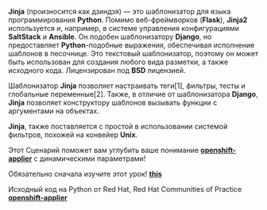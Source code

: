 **Jinja** (произносится как дзиндзя) — это шаблонизатор для языка программирования **Python**. 
Помимо веб-фреймворков (**Flask**), **Jinja2** используется и, например, в системе управления конфигурациями **SaltStack** и **Ansible**.
Он подобен шаблонизатору **Django**, но предоставляет **Python**-подобные выражения, обеспечивая исполнение шаблонов в песочнице. 
Это текстовый шаблонизатор, поэтому он может быть использован для создания любого вида разметки, а также исходного кода. Лицензирован под **BSD** лицензией.

Шаблонизатор **Jinja** позволяет настраивать теги[1], фильтры, тесты и глобальные переменные[2]. Также, в отличие от шаблонизатора **Django**, **Jinja** позволяет конструктору шаблонов вызывать функции с аргументами на объектах.

**Jinja**, также поставляется с простой в использовании системой фильтров, похожей на конвейер **Unix**.


Этот Сценарий поможет вам углубить ваше понимание [**openshift-applier**](https://github.com/redhat-cop/openshift-applier.git) с динамическими параметрами!
 
Обязательно сначала изучите этот урок! [**this**](https://www.katacoda.com/kuber-ru/courses/openshift-ansible/openshift-applier) 

Исходный код на Python от Red Hat, Red Hat Communities of Practice [**openshift-applier**](https://github.com/redhat-cop/openshift-applier)
